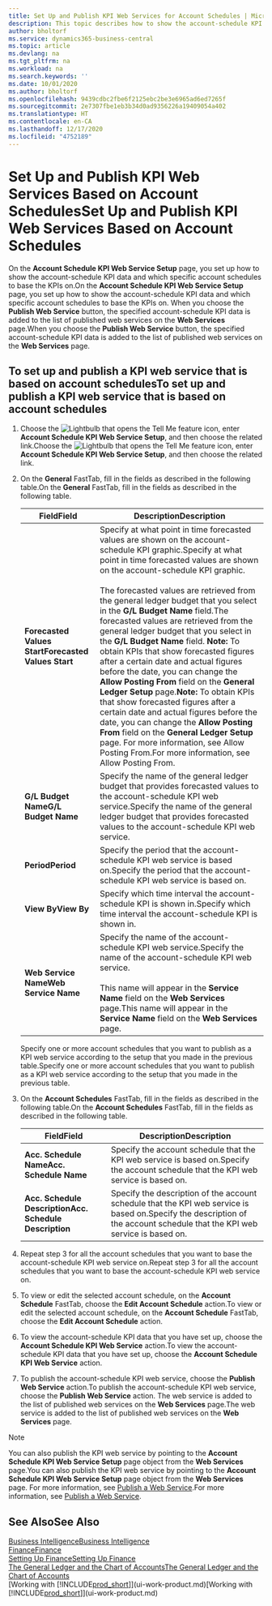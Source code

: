 ```yaml
---
title: Set Up and Publish KPI Web Services for Account Schedules | Microsoft Docs
description: This topic describes how to show the account-schedule KPI data based on specific account schedules.
author: bholtorf
ms.service: dynamics365-business-central
ms.topic: article
ms.devlang: na
ms.tgt_pltfrm: na
ms.workload: na
ms.search.keywords: ''
ms.date: 10/01/2020
ms.author: bholtorf
ms.openlocfilehash: 9439cdbc2fbe6f2125ebc2be3e6965ad6ed7265f
ms.sourcegitcommit: 2e7307fbe1eb3b34d0ad9356226a19409054a402
ms.translationtype: HT
ms.contentlocale: en-CA
ms.lasthandoff: 12/17/2020
ms.locfileid: "4752189"
---
```

# <a name="set-up-and-publish-kpi-web-services-based-on-account-schedules"></a><span data-ttu-id="d039b-103">Set Up and Publish KPI Web Services Based on Account Schedules</span><span class="sxs-lookup"><span data-stu-id="d039b-103">Set Up and Publish KPI Web Services Based on Account Schedules</span></span>
<span data-ttu-id="d039b-104">On the **Account Schedule KPI Web Service Setup** page, you set up how to show the account-schedule KPI data and which specific account schedules to base the KPIs on.</span><span class="sxs-lookup"><span data-stu-id="d039b-104">On the **Account Schedule KPI Web Service Setup** page, you set up how to show the account-schedule KPI data and which specific account schedules to base the KPIs on.</span></span> <span data-ttu-id="d039b-105">When you choose the **Publish Web Service** button, the specified account-schedule KPI data is added to the list of published web services on the **Web Services** page.</span><span class="sxs-lookup"><span data-stu-id="d039b-105">When you choose the **Publish Web Service** button, the specified account-schedule KPI data is added to the list of published web services on the **Web Services** page.</span></span>  

## <a name="to-set-up-and-publish-a-kpi-web-service-that-is-based-on-account-schedules"></a><span data-ttu-id="d039b-106">To set up and publish a KPI web service that is based on account schedules</span><span class="sxs-lookup"><span data-stu-id="d039b-106">To set up and publish a KPI web service that is based on account schedules</span></span>  
1.  <span data-ttu-id="d039b-107">Choose the ![Lightbulb that opens the Tell Me feature](media/ui-search/search_small.png "Tell me what you want to do") icon, enter **Account Schedule KPI Web Service Setup**, and then choose the related link.</span><span class="sxs-lookup"><span data-stu-id="d039b-107">Choose the ![Lightbulb that opens the Tell Me feature](media/ui-search/search_small.png "Tell me what you want to do") icon, enter **Account Schedule KPI Web Service Setup**, and then choose the related link.</span></span>  
2.  <span data-ttu-id="d039b-108">On the **General** FastTab, fill in the fields as described in the following table.</span><span class="sxs-lookup"><span data-stu-id="d039b-108">On the **General** FastTab, fill in the fields as described in the following table.</span></span>  

    |<span data-ttu-id="d039b-109">Field</span><span class="sxs-lookup"><span data-stu-id="d039b-109">Field</span></span>|<span data-ttu-id="d039b-110">Description</span><span class="sxs-lookup"><span data-stu-id="d039b-110">Description</span></span>|  
    |---------------------------------|---------------------------------------|  
    |<span data-ttu-id="d039b-111">**Forecasted Values Start**</span><span class="sxs-lookup"><span data-stu-id="d039b-111">**Forecasted Values Start**</span></span>|<span data-ttu-id="d039b-112">Specify at what point in time forecasted values are shown on the account-schedule KPI graphic.</span><span class="sxs-lookup"><span data-stu-id="d039b-112">Specify at what point in time forecasted values are shown on the account-schedule KPI graphic.</span></span><br /><br /> <span data-ttu-id="d039b-113">The forecasted values are retrieved from the general ledger budget that you select in the **G/L Budget Name** field.</span><span class="sxs-lookup"><span data-stu-id="d039b-113">The forecasted values are retrieved from the general ledger budget that you select in the **G/L Budget Name** field.</span></span> <span data-ttu-id="d039b-114">**Note:**  To obtain KPIs that show forecasted figures after a certain date and actual figures before the date, you can change the **Allow Posting From** field on the **General Ledger Setup** page.</span><span class="sxs-lookup"><span data-stu-id="d039b-114">**Note:**  To obtain KPIs that show forecasted figures after a certain date and actual figures before the date, you can change the **Allow Posting From** field on the **General Ledger Setup** page.</span></span> <span data-ttu-id="d039b-115">For more information, see Allow Posting From.</span><span class="sxs-lookup"><span data-stu-id="d039b-115">For more information, see Allow Posting From.</span></span>|  
    |<span data-ttu-id="d039b-116">**G/L Budget Name**</span><span class="sxs-lookup"><span data-stu-id="d039b-116">**G/L Budget Name**</span></span>|<span data-ttu-id="d039b-117">Specify the name of the general ledger budget that provides forecasted values to the account-schedule KPI web service.</span><span class="sxs-lookup"><span data-stu-id="d039b-117">Specify the name of the general ledger budget that provides forecasted values to the account-schedule KPI web service.</span></span>|  
    |<span data-ttu-id="d039b-118">**Period**</span><span class="sxs-lookup"><span data-stu-id="d039b-118">**Period**</span></span>|<span data-ttu-id="d039b-119">Specify the period that the account-schedule KPI web service is based on.</span><span class="sxs-lookup"><span data-stu-id="d039b-119">Specify the period that the account-schedule KPI web service is based on.</span></span>|  
    |<span data-ttu-id="d039b-120">**View By**</span><span class="sxs-lookup"><span data-stu-id="d039b-120">**View By**</span></span>|<span data-ttu-id="d039b-121">Specify which time interval the account-schedule KPI is shown in.</span><span class="sxs-lookup"><span data-stu-id="d039b-121">Specify which time interval the account-schedule KPI is shown in.</span></span>|  
    |<span data-ttu-id="d039b-122">**Web Service Name**</span><span class="sxs-lookup"><span data-stu-id="d039b-122">**Web Service Name**</span></span>|<span data-ttu-id="d039b-123">Specify the name of the account-schedule KPI web service.</span><span class="sxs-lookup"><span data-stu-id="d039b-123">Specify the name of the account-schedule KPI web service.</span></span><br /><br /> <span data-ttu-id="d039b-124">This name will appear in the **Service Name** field on the **Web Services** page.</span><span class="sxs-lookup"><span data-stu-id="d039b-124">This name will appear in the **Service Name** field on the **Web Services** page.</span></span>|  

    <span data-ttu-id="d039b-125">Specify one or more account schedules that you want to publish as a KPI web service according to the setup that you made in the previous table.</span><span class="sxs-lookup"><span data-stu-id="d039b-125">Specify one or more account schedules that you want to publish as a KPI web service according to the setup that you made in the previous table.</span></span>  

3.  <span data-ttu-id="d039b-126">On the **Account Schedules** FastTab, fill in the fields as described in the following table.</span><span class="sxs-lookup"><span data-stu-id="d039b-126">On the **Account Schedules** FastTab, fill in the fields as described in the following table.</span></span>  

    |<span data-ttu-id="d039b-127">Field</span><span class="sxs-lookup"><span data-stu-id="d039b-127">Field</span></span>|<span data-ttu-id="d039b-128">Description</span><span class="sxs-lookup"><span data-stu-id="d039b-128">Description</span></span>|  
    |---------------------------------|---------------------------------------|  
    |<span data-ttu-id="d039b-129">**Acc. Schedule Name**</span><span class="sxs-lookup"><span data-stu-id="d039b-129">**Acc. Schedule Name**</span></span>|<span data-ttu-id="d039b-130">Specify the account schedule that the KPI web service is based on.</span><span class="sxs-lookup"><span data-stu-id="d039b-130">Specify the account schedule that the KPI web service is based on.</span></span>|  
    |<span data-ttu-id="d039b-131">**Acc. Schedule Description**</span><span class="sxs-lookup"><span data-stu-id="d039b-131">**Acc. Schedule Description**</span></span>|<span data-ttu-id="d039b-132">Specify the description of the account schedule that the KPI web service is based on.</span><span class="sxs-lookup"><span data-stu-id="d039b-132">Specify the description of the account schedule that the KPI web service is based on.</span></span>|  

4.  <span data-ttu-id="d039b-133">Repeat step 3 for all the account schedules that you want to base the account-schedule KPI web service on.</span><span class="sxs-lookup"><span data-stu-id="d039b-133">Repeat step 3 for all the account schedules that you want to base the account-schedule KPI web service on.</span></span>  
5.  <span data-ttu-id="d039b-134">To view or edit the selected account schedule, on the **Account Schedule** FastTab, choose the **Edit Account Schedule** action.</span><span class="sxs-lookup"><span data-stu-id="d039b-134">To view or edit the selected account schedule, on the **Account Schedule** FastTab, choose the **Edit Account Schedule** action.</span></span>  
6.  <span data-ttu-id="d039b-135">To view the account-schedule KPI data that you have set up, choose the **Account Schedule KPI Web Service** action.</span><span class="sxs-lookup"><span data-stu-id="d039b-135">To view the account-schedule KPI data that you have set up, choose the **Account Schedule KPI Web Service** action.</span></span>  
7.  <span data-ttu-id="d039b-136">To publish the account-schedule KPI web service, choose the **Publish Web Service** action.</span><span class="sxs-lookup"><span data-stu-id="d039b-136">To publish the account-schedule KPI web service, choose the **Publish Web Service** action.</span></span> <span data-ttu-id="d039b-137">The web service is added to the list of published web services on the **Web Services** page.</span><span class="sxs-lookup"><span data-stu-id="d039b-137">The web service is added to the list of published web services on the **Web Services** page.</span></span>  

> [!NOTE]  
>  <span data-ttu-id="d039b-138">You can also publish the KPI web service by pointing to the **Account Schedule KPI Web Service Setup** page object from the **Web Services** page.</span><span class="sxs-lookup"><span data-stu-id="d039b-138">You can also publish the KPI web service by pointing to the **Account Schedule KPI Web Service Setup** page object from the **Web Services** page.</span></span> <span data-ttu-id="d039b-139">For more information, see [Publish a Web Service](across-how-publish-web-service.md).</span><span class="sxs-lookup"><span data-stu-id="d039b-139">For more information, see [Publish a Web Service](across-how-publish-web-service.md).</span></span>  

## <a name="see-also"></a><span data-ttu-id="d039b-140">See Also</span><span class="sxs-lookup"><span data-stu-id="d039b-140">See Also</span></span>  
[<span data-ttu-id="d039b-141">Business Intelligence</span><span class="sxs-lookup"><span data-stu-id="d039b-141">Business Intelligence</span></span>](bi.md)  
[<span data-ttu-id="d039b-142">Finance</span><span class="sxs-lookup"><span data-stu-id="d039b-142">Finance</span></span>](finance.md)  
[<span data-ttu-id="d039b-143">Setting Up Finance</span><span class="sxs-lookup"><span data-stu-id="d039b-143">Setting Up Finance</span></span>](finance-setup-finance.md)  
[<span data-ttu-id="d039b-144">The General Ledger and the Chart of Accounts</span><span class="sxs-lookup"><span data-stu-id="d039b-144">The General Ledger and the Chart of Accounts</span></span>](finance-general-ledger.md)  
<span data-ttu-id="d039b-145">[Working with [!INCLUDE[prod_short](includes/prod_short.md)]](ui-work-product.md)</span><span class="sxs-lookup"><span data-stu-id="d039b-145">[Working with [!INCLUDE[prod_short](includes/prod_short.md)]](ui-work-product.md)</span></span>
